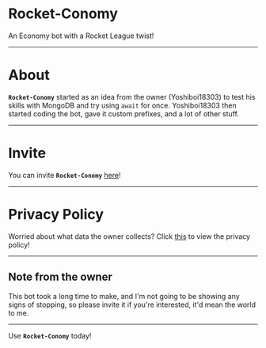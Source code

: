 # Rocket-Conomy

An Economy bot with a Rocket League twist!

---

# About

**`Rocket-Conomy`** started as an idea from the owner (Yoshiboi18303) to test his skills with MongoDB and try using `await` for once. Yoshiboi18303 then started coding the bot, gave it custom prefixes, and a lot of other stuff.

---

# Invite

You can invite **`Rocket-Conomy`** [here](https://bit.ly/3lbKv8l)!

---

# Privacy Policy

Worried about what data the owner collects? Click [this](https://github.com/Yoshiboi18303/Rocket-Conomy/blob/main/PRIVACY.md) to view the privacy policy!

---

## Note from the owner

This bot took a long time to make, and I'm not going to be showing any signs of stopping, so please invite it if you're interested, it'd mean the world to me.

---

Use **`Rocket-Conomy`** today!
